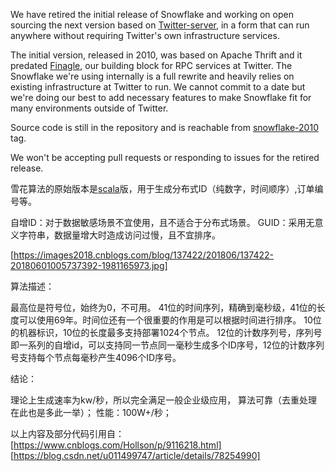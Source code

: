 We have retired the initial release of Snowflake and working on open sourcing
the next version based on
[Twitter-server](https://twitter.github.io/twitter-server/), in a form that can
run anywhere without requiring Twitter's own infrastructure services.

The initial version, released in 2010, was based on Apache Thrift and it
predated [Finagle](https://twitter.github.io/finagle/), our building
block for RPC services at Twitter.  The Snowflake we're using internally is a
full rewrite and heavily relies on existing infrastructure at Twitter to run.
We cannot commit to a date but we're doing our best to add necessary features to
make Snowflake fit for many environments outside of Twitter.

Source code is still in the repository and is reachable from
[snowflake-2010](https://github.com/twitter/snowflake/releases/tag/snowflake-2010)
tag.

We won't be accepting pull requests or responding to issues for the retired
release.

雪花算法的原始版本是[scala](https://github.com/twitter/snowflake/releases/tag/snowflake-2010)版，用于生成分布式ID（纯数字，时间顺序）,订单编号等。

自增ID：对于数据敏感场景不宜使用，且不适合于分布式场景。
GUID：采用无意义字符串，数据量增大时造成访问过慢，且不宜排序。

[https://images2018.cnblogs.com/blog/137422/201806/137422-20180601005737392-1981165973.jpg]

算法描述：

最高位是符号位，始终为0，不可用。
41位的时间序列，精确到毫秒级，41位的长度可以使用69年。时间位还有一个很重要的作用是可以根据时间进行排序。
10位的机器标识，10位的长度最多支持部署1024个节点。
12位的计数序列号，序列号即一系列的自增id，可以支持同一节点同一毫秒生成多个ID序号，12位的计数序列号支持每个节点每毫秒产生4096个ID序号。

结论：

理论上生成速率为kw/秒，所以完全满足一般企业级应用， 算法可靠（去重处理在此也是多此一举）；
性能：100W+/秒；

以上内容及部分代码引用自：
[https://www.cnblogs.com/Hollson/p/9116218.html]
[https://blog.csdn.net/u011499747/article/details/78254990]
